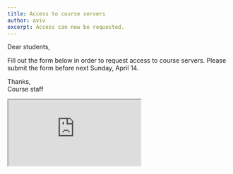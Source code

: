 ```yaml
---
title: Access to course servers
author: aviv
excerpt: Access can now be requested.
---
```



Dear students,

Fill out the form below in order to request access to course servers.
Please submit the form before next Sunday, April 14.

Thanks,  
Course staff


<div class="ppt-embed">
    <iframe src="https://docs.google.com/forms/d/e/1FAIpQLScRbMRs0WXe9KPiTOT9yloVMEpW-VpSM1UeNM74_qtBnwJ4_g/viewform?embedded=true">Loading...</iframe>
</div>
